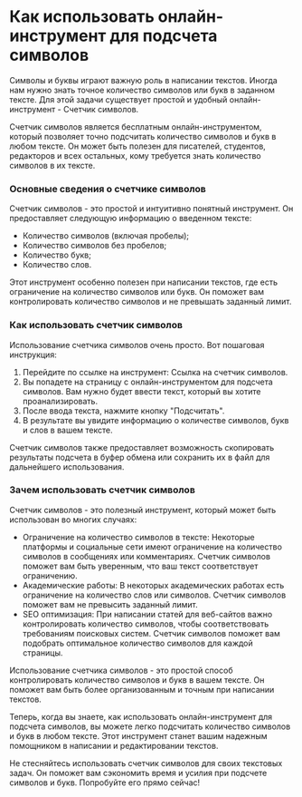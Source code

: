 Как использовать онлайн-инструмент для подсчета символов
========================================================

Символы и буквы играют важную роль в написании текстов. Иногда нам нужно знать точное количество символов или букв в заданном тексте. Для этой задачи существует простой и удобный онлайн-инструмент - Счетчик символов.

Счетчик символов является бесплатным онлайн-инструментом, который позволяет точно подсчитать количество символов и букв в любом тексте. Он может быть полезен для писателей, студентов, редакторов и всех остальных, кому требуется знать количество символов в их тексте.

### Основные сведения о счетчике символов

Счетчик символов - это простой и интуитивно понятный инструмент. Он предоставляет следующую информацию о введенном тексте:

- Количество символов (включая пробелы);
- Количество символов без пробелов;
- Количество букв;
- Количество слов.

Этот инструмент особенно полезен при написании текстов, где есть ограничение на количество символов или букв. Он поможет вам контролировать количество символов и не превышать заданный лимит.

### Как использовать счетчик символов

Использование счетчика символов очень просто. Вот пошаговая инструкция:

1. Перейдите по ссылке на инструмент: Ссылка на счетчик символов.
2. Вы попадете на страницу с онлайн-инструментом для подсчета символов. Вам нужно будет ввести текст, который вы хотите проанализировать.
3. После ввода текста, нажмите кнопку "Подсчитать".
4. В результате вы увидите информацию о количестве символов, букв и слов в вашем тексте.

Счетчик символов также предоставляет возможность скопировать результаты подсчета в буфер обмена или сохранить их в файл для дальнейшего использования.

### Зачем использовать счетчик символов

Счетчик символов - это полезный инструмент, который может быть использован во многих случаях:

- Ограничение на количество символов в тексте: Некоторые платформы и социальные сети имеют ограничение на количество символов в сообщениях или комментариях. Счетчик символов поможет вам быть уверенным, что ваш текст соответствует ограничению.
- Академические работы: В некоторых академических работах есть ограничение на количество слов или символов. Счетчик символов поможет вам не превысить заданный лимит.
- SEO оптимизация: При написании статей для веб-сайтов важно контролировать количество символов, чтобы соответствовать требованиям поисковых систем. Счетчик символов поможет вам подобрать оптимальное количество символов для каждой страницы.

Использование счетчика символов - это простой способ контролировать количество символов и букв в вашем тексте. Он поможет вам быть более организованным и точным при написании текстов.

Теперь, когда вы знаете, как использовать онлайн-инструмент для подсчета символов, вы можете легко подсчитать количество символов и букв в любом тексте. Этот инструмент станет вашим надежным помощником в написании и редактировании текстов.

Не стесняйтесь использовать счетчик символов для своих текстовых задач. Он поможет вам сэкономить время и усилия при подсчете символов и букв. Попробуйте его прямо сейчас!